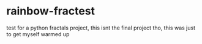 # rainbow-fractest
test for a python fractals project, this isnt the final project tho, this was just to get myself warmed up
